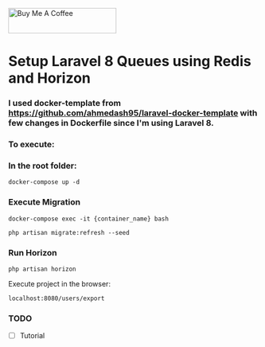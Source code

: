 <a href="https://www.buymeacoffee.com/jsafe00" target="_blank"><img src="https://cdn.buymeacoffee.com/buttons/default-black.png" alt="Buy Me A Coffee" style="height: 51px !important;width: 217px !important;" ></a>

# Setup Laravel 8 Queues using Redis and Horizon

### I used docker-template from https://github.com/ahmedash95/laravel-docker-template with few changes in Dockerfile since I'm using Laravel 8. 

### To execute:

### In the root folder:

```
docker-compose up -d
```

### Execute Migration

```
docker-compose exec -it {container_name} bash
```

```
php artisan migrate:refresh --seed
```

### Run Horizon

```
php artisan horizon
```

Execute project in the browser:

```
localhost:8080/users/export
```
### TODO

- [ ] Tutorial
